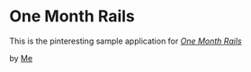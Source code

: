 # One Month Rails

This is the pinteresting sample application for
[*One Month Rails*](http://onemonthrails.com)

by [Me](http://onemonthrails.com)